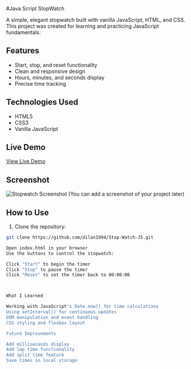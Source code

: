 #Java Script StopWatch

A simple, elegant stopwatch built with vanilla JavaScript, HTML, and CSS. This project was created for learning and practicing JavaScript fundamentals.

## Features

- Start, stop, and reset functionality
- Clean and responsive design
- Hours, minutes, and seconds display
- Precise time tracking

## Technologies Used

- HTML5
- CSS3
- Vanilla JavaScript

## Live Demo

[View Live Demo](https://dilan1994.github.io/Stop-Watch-JS/)

## Screenshot

![Stopwatch Screenshot](screenshot.png)
(You can add a screenshot of your project later)

## How to Use

1. Clone the repository:
```bash
git clone https://github.com/dilan1994/Stop-Watch-JS.git

Open index.html in your browser
Use the buttons to control the stopwatch:

Click "Start" to begin the timer
Click "Stop" to pause the timer
Click "Reset" to set the timer back to 00:00:00



What I Learned

Working with JavaScript's Date.now() for time calculations
Using setInterval() for continuous updates
DOM manipulation and event handling
CSS styling and flexbox layout

Future Improvements

Add milliseconds display
Add lap time functionality
Add split time feature
Save times in local storage